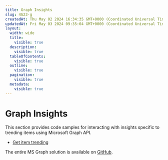 ```yaml
---
title: Graph Insights
slug: 4G23-g
createdAt: Thu May 02 2024 16:34:35 GMT+0000 (Coordinated Universal Time)
updatedAt: Fri May 03 2024 09:35:04 GMT+0000 (Coordinated Universal Time)
layout:
  width: wide
  title:
    visible: true
  description:
    visible: true
  tableOfContents:
    visible: true
  outline:
    visible: true
  pagination:
    visible: true
  metadata:
    visible: true
---
```


# Graph Insights

This section provides code samples for interacting with insights specific to trending items using Microsoft Graph API.

* [Get item trending](<Graph Insights/Get item trending.md>)

The entire MS Graph solution is available on [GitHub](https://github.com/jigx-com/jigx-samples/tree/main/quickstart/jigx-MS-Graph-demonstrator).
